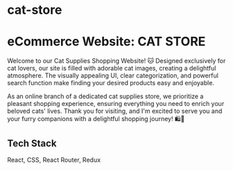 # cat-store


# eCommerce Website: CAT STORE 

Welcome to our Cat Supplies Shopping Website! 🐱 Designed exclusively for cat lovers, our site is filled with adorable cat images, creating a delightful atmosphere. The visually appealing UI, clear categorization, and powerful search function make finding your desired products easy and enjoyable. 

As an online branch of a dedicated cat supplies store, we prioritize a pleasant shopping experience, ensuring everything you need to enrich your beloved cats' lives. Thank you for visiting, and I'm excited to serve you and your furry companions with a delightful shopping journey! 🛍️🐾


## Tech Stack

React, CSS, React Router, Redux



